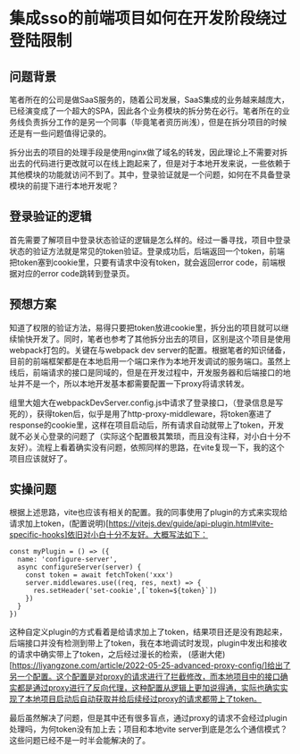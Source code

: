 # 集成sso的前端项目如何在开发阶段绕过登陆限制
## 问题背景
笔者所在的公司是做SaaS服务的，随着公司发展，SaaS集成的业务越来越庞大，已经演变成了一个超大的SPA，因此各个业务模块的拆分势在必行。笔者所在的业务线负责拆分工作的是另一个同事（毕竟笔者资历尚浅），但是在拆分项目的时候还是有一些问题值得记录的。

拆分出去的项目的处理手段是使用nginx做了域名的转发，因此理论上不需要对拆出去的代码进行更改就可以在线上跑起来了，但是对于本地开发来说，一些依赖于其他模块的功能就访问不到了。其中，登录验证就是一个问题，如何在不具备登录模块的前提下进行本地开发呢？
## 登录验证的逻辑
首先需要了解项目中登录状态验证的逻辑是怎么样的。经过一番寻找，项目中登录状态的验证方法就是常见的token验证。登录成功后，后端返回一个token，前端把token塞到cookie里，只要有请求中没有token，就会返回error code，前端根据对应的error code跳转到登录页。
## 预想方案
知道了权限的验证方法，易得只要把token放进cookie里，拆分出的项目就可以继续愉快开发了。同时，笔者也参考了其他拆分出去的项目，区别是这个项目是使用webpack打包的。关键在与webpack dev server的配置。根据笔者的知识储备，目前的前端框架都是在本地启用一个端口来作为本地开发调试的服务端口。虽然上线后，前端请求的接口是同域的，但是在开发过程中，开发服务器和后端接口的地址并不是一个，所以本地开发基本都需要配置一下proxy将请求转发。

组里大姐大在webpackDevServer.config.js中请求了登录接口，（登录信息是写死的），获得token后，似乎是用了http-proxy-middleware，将token塞进了response的cookie里，这样在项目启动后，所有请求自动就带上了token，开发就不必关心登录的问题了（实际这个配置极其繁琐，而且没有注释，对小白十分不友好）。流程上看着确实没有问题，依照同样的思路，在vite复现一下，我的这个项目应该就好了。
## 实操问题
根据上述思路，vite也应该有相关的配置。我的同事使用了plugin的方式来实现给请求加上token，(配置说明)[https://vitejs.dev/guide/api-plugin.html#vite-specific-hooks]依旧对小白十分不友好。大概写法如下：
```
const myPlugin = () => ({
  name: 'configure-server',
  async configureServer(server) {
    const token = await fetchToken('xxx')
    server.middlewares.use((req, res, next) => {
      res.setHeader('set-cookie',[`token=${token}`])
    })
  }
})

```
这种自定义plugin的方式看着是给请求加上了token，结果项目还是没有跑起来，后端接口并没有检测到带上了token，我在本地调试时发现，plugin中发出和接收的请求中确实带上了token，之后经过漫长的检索，
(感谢大佬)[https://liyangzone.com/article/2022-05-25-advanced-proxy-config/]给出了另一个配置。这个配置是对proxy的请求进行了拦截修改，而本地项目中的接口确实都是通过proxy进行了反向代理，这种配置从逻辑上更加说得通，实际也确实实现了本地项目启动后自动获取并给后续经过proxy的请求都带上了token。

最后虽然解决了问题，但是其中还有很多盲点，通过proxy的请求不会经过plugin处理吗，为何token没有加上去；项目和本地vite server到底是怎么个通信模式？这些问题已经不是一时半会能解决的了。